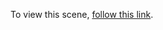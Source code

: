 To view this scene, [follow this link](https://moz-vr.github.io/2.%20Interacting%20with%20Objects/index.html).
